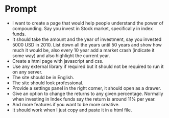# Prompt

- I want to create a page that would help people understand the power of compounding. Say you invest in Stock market, specifically in index funds.
- It should take the amount and the year of investment, say you invested 5000 USD in 2010. List down all the years until 50 years and show how much it would be, also every 10 year add a market crash (indicate it some way) and also highlight the current year.
- Create a html page with javascript and css.
- Use any external library if required but it should not be required to run it on any server.
- The site should be in English.
- The site should look professional.
- Provide a settings panel in the right corner, it should open as a drawer.
- Give an option to change the returns to any given percentage. Normally when investing in Index funds say the return is around 11% per year.
- And more features if you want to be more creative.
- It should work when I just copy and paste it in a html file.